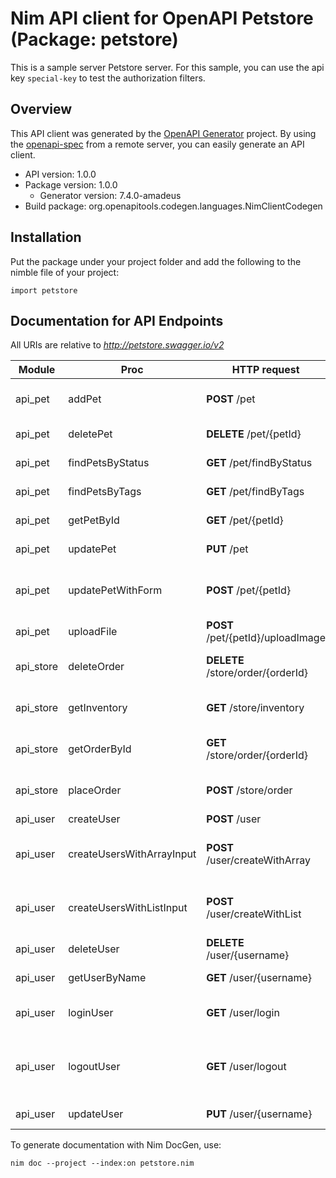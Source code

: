 # Nim API client for OpenAPI Petstore (Package: petstore)

This is a sample server Petstore server. For this sample, you can use the api key `special-key` to test the authorization filters.

## Overview

This API client was generated by the [OpenAPI Generator](https://openapi-generator.tech) project.  By using the [openapi-spec](https://openapis.org) from a remote server, you can easily generate an API client.

- API version: 1.0.0
- Package version: 1.0.0
    - Generator version: 7.4.0-amadeus
- Build package: org.openapitools.codegen.languages.NimClientCodegen

## Installation

Put the package under your project folder and add the following to the nimble file of your project:

```
import petstore
```

## Documentation for API Endpoints

All URIs are relative to *http://petstore.swagger.io/v2*

Module | Proc | HTTP request | Description
------------ | ------------- | ------------- | -------------
api_pet | addPet | **POST** /pet | Add a new pet to the store
api_pet | deletePet | **DELETE** /pet/{petId} | Deletes a pet
api_pet | findPetsByStatus | **GET** /pet/findByStatus | Finds Pets by status
api_pet | findPetsByTags | **GET** /pet/findByTags | Finds Pets by tags
api_pet | getPetById | **GET** /pet/{petId} | Find pet by ID
api_pet | updatePet | **PUT** /pet | Update an existing pet
api_pet | updatePetWithForm | **POST** /pet/{petId} | Updates a pet in the store with form data
api_pet | uploadFile | **POST** /pet/{petId}/uploadImage | uploads an image
api_store | deleteOrder | **DELETE** /store/order/{orderId} | Delete purchase order by ID
api_store | getInventory | **GET** /store/inventory | Returns pet inventories by status
api_store | getOrderById | **GET** /store/order/{orderId} | Find purchase order by ID
api_store | placeOrder | **POST** /store/order | Place an order for a pet
api_user | createUser | **POST** /user | Create user
api_user | createUsersWithArrayInput | **POST** /user/createWithArray | Creates list of users with given input array
api_user | createUsersWithListInput | **POST** /user/createWithList | Creates list of users with given input array
api_user | deleteUser | **DELETE** /user/{username} | Delete user
api_user | getUserByName | **GET** /user/{username} | Get user by user name
api_user | loginUser | **GET** /user/login | Logs user into the system
api_user | logoutUser | **GET** /user/logout | Logs out current logged in user session
api_user | updateUser | **PUT** /user/{username} | Updated user


To generate documentation with Nim DocGen, use:

```
nim doc --project --index:on petstore.nim
```

